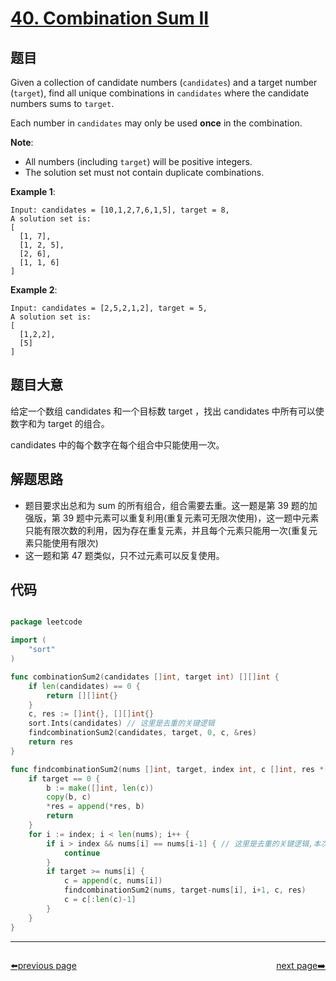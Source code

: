 # [40. Combination Sum II](https://leetcode.com/problems/combination-sum-ii/)


## 题目

Given a collection of candidate numbers (`candidates`) and a target number (`target`), find all unique combinations in `candidates` where the candidate numbers sums to `target`.

Each number in `candidates` may only be used **once** in the combination.

**Note**:

- All numbers (including `target`) will be positive integers.
- The solution set must not contain duplicate combinations.

**Example 1**:


    Input: candidates = [10,1,2,7,6,1,5], target = 8,
    A solution set is:
    [
      [1, 7],
      [1, 2, 5],
      [2, 6],
      [1, 1, 6]
    ]


**Example 2**:


    Input: candidates = [2,5,2,1,2], target = 5,
    A solution set is:
    [
      [1,2,2],
      [5]
    ]

## 题目大意

给定一个数组 candidates 和一个目标数 target ，找出 candidates 中所有可以使数字和为 target 的组合。

candidates 中的每个数字在每个组合中只能使用一次。


## 解题思路

- 题目要求出总和为 sum 的所有组合，组合需要去重。这一题是第 39 题的加强版，第 39 题中元素可以重复利用(重复元素可无限次使用)，这一题中元素只能有限次数的利用，因为存在重复元素，并且每个元素只能用一次(重复元素只能使用有限次)
- 这一题和第 47 题类似，只不过元素可以反复使用。

## 代码

```go

package leetcode

import (
	"sort"
)

func combinationSum2(candidates []int, target int) [][]int {
	if len(candidates) == 0 {
		return [][]int{}
	}
	c, res := []int{}, [][]int{}
	sort.Ints(candidates) // 这里是去重的关键逻辑
	findcombinationSum2(candidates, target, 0, c, &res)
	return res
}

func findcombinationSum2(nums []int, target, index int, c []int, res *[][]int) {
	if target == 0 {
		b := make([]int, len(c))
		copy(b, c)
		*res = append(*res, b)
		return
	}
	for i := index; i < len(nums); i++ {
		if i > index && nums[i] == nums[i-1] { // 这里是去重的关键逻辑,本次不取重复数字，下次循环可能会取重复数字
			continue
		}
		if target >= nums[i] {
			c = append(c, nums[i])
			findcombinationSum2(nums, target-nums[i], i+1, c, res)
			c = c[:len(c)-1]
		}
	}
}

```



----------------------------------------------
<div style="display: flex;justify-content: space-between;align-items: center;">
<p><a href="https://books.halfrost.com/leetcode/ChapterFour/0001~0099/0039.Combination-Sum/">⬅️previous page</a></p>
<p><a href="https://books.halfrost.com/leetcode/ChapterFour/0001~0099/0041.First-Missing-Positive/">next page➡️</a></p>
</div>
